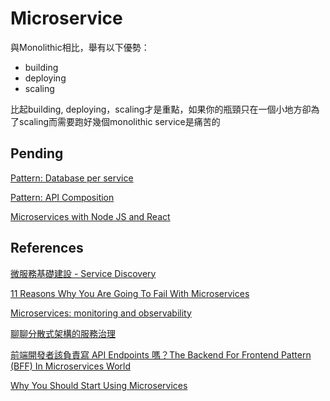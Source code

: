 # Microservice

與Monolithic相比，舉有以下優勢：

- building
- deploying
- scaling

比起building, deploying，scaling才是重點，如果你的瓶頸只在一個小地方卻為了scaling而需要跑好幾個monolithic service是痛苦的

## Pending

[Pattern: Database per service](https://microservices.io/patterns/data/database-per-service.html)

[Pattern: API Composition](https://microservices.io/patterns/data/api-composition.html)

[Microservices with Node JS and React](https://www.udemy.com/course/microservices-with-node-js-and-react/learn/lecture/19098890?start=0#overview)

## References

[微服務基礎建設 - Service Discovery](https://columns.chicken-house.net/2017/12/31/microservice9-servicediscovery/)

[11 Reasons Why You Are Going To Fail With Microservices](https://medium.com/xebia-engineering/11-reasons-why-you-are-going-to-fail-with-microservices-29b93876268b)

[Microservices: monitoring and observability](https://medium.com/@milan.brankovic/monitoring-microservices-e0f89496fa9e)

[聊聊分散式架構的服務治理](https://rickhw.github.io/2021/05/14/DistributedSystems/Service-Governance/?fbclid=IwAR3mXJCyd8oDS4gVRBoLkt6yBNT_gkev_6SwEDeOUscfqzSaM1QEQsdBKsE)

[前端開發者該負責寫 API Endpoints 嗎？The Backend For Frontend Pattern (BFF) In Microservices World](https://medium.com/starbugs/%E5%89%8D%E7%AB%AF%E9%96%8B%E7%99%BC%E8%80%85%E8%A9%B2%E8%B2%A0%E8%B2%AC%E5%AF%AB-api-endpoints-%E5%97%8E-the-backend-for-frontend-pattern-bff-in-microservices-world-1368362c141c)

[Why You Should Start Using Microservices](https://blog.risingstack.com/why-you-should-start-using-microservices/)
